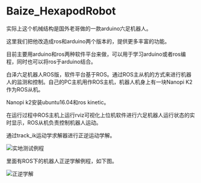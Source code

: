 # Baize_HexapodRobot

实际上这个机械结构是国外老哥做的一款arduino六足机器人。

这里我们把他改造成ros和arduino两个版本的，提供更多丰富的功能。

目前主要用arduino和ros两种软件平台来做，可以用于学习arduino或者ros编程，同时也可以将ros于arduino结合。

白泽六足机器人ROS版，软件平台基于ROS。通过ROS主从机的方式来进行机器人的监测和控制。自己的PC主机用作ROS主机，机器人机身上有一块Nanopi K2作为ROS从机。

Nanopi k2安装ubuntu16.04和ros kinetic。

在运行过程中ROS主机上运行rviz可视化上位机软件进行六足机器人运行状态的实时显示，ROS从机负责控制机器人运动。

通过track_ik运动学求解器进行正逆运动学解。

![实地测试例程](https://github.com/Allen953/Baize_HexapodRobot_ROS/blob/main/7.Photos%20%26%20Videos/Baize_HexapodRobot_ROS.gif)

里面有ROS下的机器人正逆学解例程，如下图。

![正逆学解](https://github.com/Allen953/Baize_HexapodRobot_ROS/blob/main/7.Photos%20%26%20Videos/202208041650.gif)
